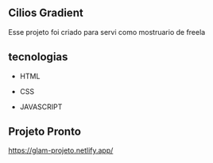 ## Cilios Gradient


Esse projeto foi criado para servi como mostruario de freela

## tecnologias 
- HTML

- CSS

- JAVASCRIPT

## Projeto Pronto

https://glam-projeto.netlify.app/